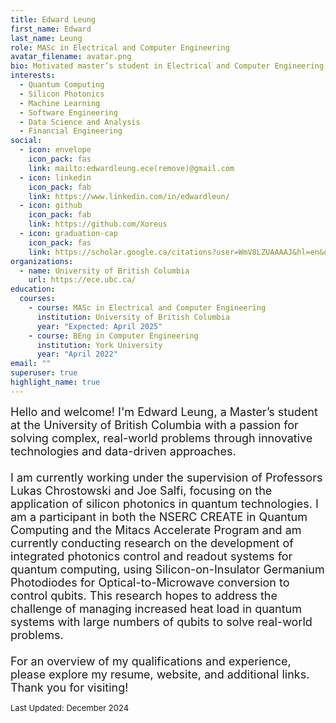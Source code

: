 ```yaml
---
title: Edward Leung
first_name: Edward
last_name: Leung
role: MASc in Electrical and Computer Engineering
avatar_filename: avatar.png
bio: Motivated master’s student in Electrical and Computer Engineering with over two years of hands-on experience in scripting, data analysis, and research. Proficient in Python, Java, and MATLAB, with a solid foundation in statistical analysis, modeling, and algorithms. Versatile in applying technical expertise to a variety of projects and sectors, ensuring impactful outcomes and informed decision-making.
interests:
  - Quantum Computing
  - Silicon Photonics
  - Machine Learning
  - Software Engineering
  - Data Science and Analysis
  - Financial Engineering
social:
  - icon: envelope
    icon_pack: fas
    link: mailto:edwardleung.ece(remove)@gmail.com
  - icon: linkedin
    icon_pack: fab
    link: https://www.linkedin.com/in/edwardleun/
  - icon: github
    icon_pack: fab
    link: https://github.com/Xoreus
  - icon: graduation-cap
    icon_pack: fas
    link: https://scholar.google.ca/citations?user=WmV8LZUAAAAJ&hl=en&oi=sra
organizations:
  - name: University of British Columbia
    url: https://ece.ubc.ca/
education:
  courses:
    - course: MASc in Electrical and Computer Engineering
      institution: University of British Columbia
      year: "Expected: April 2025"
    - course: BEng in Computer Engineering
      institution: York University
      year: "April 2022"
email: ""
superuser: true
highlight_name: true
---
```

<font size="4"><p>
Hello and welcome! I'm Edward Leung, a Master’s student at the University of British Columbia with a passion for solving complex, real-world problems through innovative technologies and data-driven approaches.
<br/><br/>
I am currently working under the supervision of Professors Lukas Chrostowski and Joe Salfi, focusing on the application of silicon photonics in quantum technologies. I am a participant in both the NSERC CREATE in Quantum Computing and the Mitacs Accelerate Program and am currently conducting research on the development of integrated photonics control and readout systems for quantum computing, using Silicon-on-Insulator Germanium Photodiodes for Optical-to-Microwave conversion to control qubits. This research hopes to address the challenge of managing increased heat load in quantum systems with large numbers of qubits to solve real-world problems.
<br/><br/>
For an overview of my qualifications and experience, please explore my resume, website, and additional links. Thank you for visiting!
</font></p>
<font size="2"><p>
Last Updated: December 2024
</font></p>